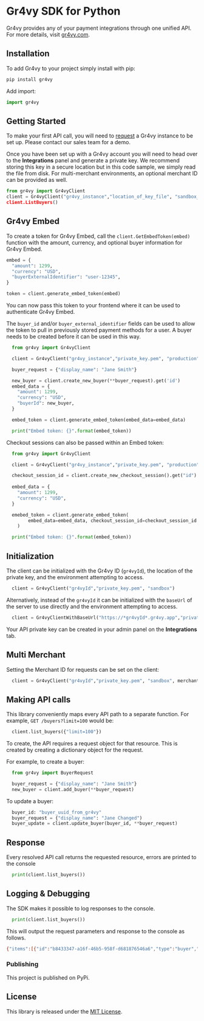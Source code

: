 # Gr4vy SDK for Python

Gr4vy provides any of your payment integrations through one unified API. For
more details, visit [gr4vy.com](https://gr4vy.com).

## Installation

To add Gr4vy to your project simply install with pip:

```python
pip install gr4vy
```

Add import:

```python
import gr4vy
```

## Getting Started

To make your first API call, you will need to [request](https://gr4vy.com) a
Gr4vy instance to be set up. Please contact our sales team for a demo.

Once you have been set up with a Gr4vy account you will need to head over to the
**Integrations** panel and generate a private key. We recommend storing this key
in a secure location but in this code sample, we simply read the file from disk.
For multi-merchant environments, an optional merchant ID can be provided as well.

```python
from gr4vy import Gr4vyClient
client = Gr4vyClient("gr4vy_instance","location_of_key_file", "sandbox_or_production", "my-merchant-id)
client.ListBuyers()
```

## Gr4vy Embed

To create a token for Gr4vy Embed, call the `client.GetEmbedToken(embed)`
function with the amount, currency, and optional buyer information for Gr4vy
Embed.

```python
embed = {
  "amount": 1299,
  "currency": "USD",
  "buyerExternalIdentifier": "user-12345",
}

token = client.generate_embed_token(embed)
```

You can now pass this token to your frontend where it can be used to
authenticate Gr4vy Embed.

The `buyer_id` and/or `buyer_external_identifier` fields can be used to allow
the token to pull in previously stored payment methods for a user. A buyer
needs to be created before it can be used in this way.

```python
  from gr4vy import Gr4vyClient

  client = Gr4vyClient("gr4vy_instance","private_key.pem", "production")

  buyer_request = {"display_name": "Jane Smith"}

  new_buyer = client.create_new_buyer(**buyer_request).get('id')
  embed_data = {
    "amount": 1299,
    "currency": "USD",
    "buyerId": new_buyer,
  }

  embed_token = client.generate_embed_token(embed_data=embed_data)

  print("Embed token: {}".format(embed_token))
```
Checkout sessions can also be passed within an Embed token:

```python
  from gr4vy import Gr4vyClient

  client = Gr4vyClient("gr4vy_instance","private_key.pem", "production")

  checkout_session_id = client.create_new_checkout_session().get("id")
  
  embed_data = {
    "amount": 1299,
    "currency": "USD",
  }

  emebed_token = client.generate_embed_token(
        embed_data=embed_data, checkout_session_id=checkout_session_id
    )

  print("Embed token: {}".format(embed_token))
```



## Initialization

The client can be initialized with the Gr4vy ID (`gr4vyId`), the location of the private key, and the environment attempting to access.

```python
  client = Gr4vyClient("gr4vyId","private_key.pem", "sandbox")
```

Alternatively, instead of the `gr4vyId` it can be initialized with the `baseUrl`
of the server to use directly and the environment attempting to access.

```python
  client = Gr4vyClientWithBaseUrl("https://*gr4vyId*.gr4vy.app","private_key.pem", "sandbox")
```

Your API private key can be created in your admin panel on the **Integrations**
tab.

## Multi Merchant
Setting the Merchant ID for requests can be set on the client:

```python
  client = Gr4vyClient("gr4vyId","private_key.pem", "sandbox", merchant_account_id="merchant-id")
```

## Making API calls

This library conveniently maps every API path to a separate function. For
example, `GET /buyers?limit=100` would be:

```python
  client.list_buyers({"limit=100"})
```

To create, the API requires a request object for that resource. This is created by creating a dictionary object for the request.

For example, to create a buyer:

```python
  from gr4vy import BuyerRequest

  buyer_request = {"display_name": "Jane Smith"}
  new_buyer = client.add_buyer(**buyer_request)

```

To update a buyer:

```python
  buyer_id: "buyer_uuid_from_gr4vy"
  buyer_request = {"display_name": "Jane Changed")
  buyer_update = client.update_buyer(buyer_id, **buyer_request)
```

## Response

Every resolved API call returns the requested resource, errors are printed to the console


```python
  print(client.list_buyers())
```

## Logging & Debugging

The SDK makes it possible to log responses to the console.

```python
  print(client.list_buyers())
```

This will output the request parameters and response to the console as follows.

```sh
{"items":[{"id":"b8433347-a16f-46b5-958f-d681876546a6","type":"buyer","display_name":"Jane Smith","external_identifier":None,"created_at":"2021-04-22T06:51:16.910297+00:00","updated_at":"2021-04-22T07:18:49.816242+00:00"}],"limit":1,"next_cursor":"fAA0YjY5NmU2My00NzY5LTQ2OGMtOTEyNC0xODVjMDdjZTY5MzEAMjAyMS0wNC0yMlQwNjozNTowNy4yNTMxMDY","previous_cursor":None}
```

### Publishing

This project is published on PyPi.

## License

This library is released under the [MIT License](LICENSE).
